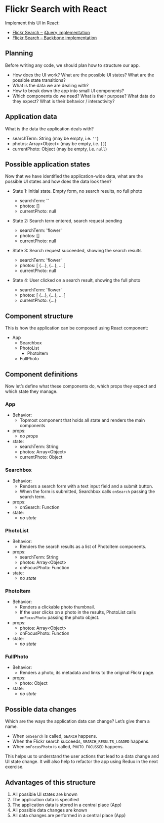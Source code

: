 # Flickr Search with React

Implement this UI in React:

- [Flickr Search – jQuery implementation](http://molily.de/javascript-introduction/flickr-jquery.html)
- [Flickr Search – Backbone implementation](http://molily.de/javascript-introduction/flickr-backbone.html)

## Planning

Before writing any code, we should plan how to structure our app.

- How does the UI work? What are the possible UI states? What are the possible state transitions?
- What is the data we are dealing with?
- How to break down the app into small UI components?
- Which components do we need? What is their purpose? What data do they expect? What is their behavior / interactivity?

## Application data

What is the data the application deals with?

- searchTerm: String (may be empty, i.e. `''`)
- photos: Array&lt;Object> (may be empty, i.e. `[]`)
- currentPhoto: Object (may be empty, i.e. `null`)

## Possible application states

Now that we have identified the application-wide data, what are the possible UI states and how does the data look then?

- State 1: Initial state. Empty form, no search results, no full photo
  - searchTerm: ''
  - photos: []
  - currentPhoto: null

- State 2: Search term entered, search request pending
  - searchTerm: 'flower'
  - photos: []
  - currentPhoto: null

- State 3: Search request succeeded, showing the search results
  - searchTerm: 'flower'
  - photos: [ {…}, {…}, … ]
  - currentPhoto: null

- State 4: User clicked on a search result, showing the full photo
  - searchTerm: 'flower'
  - photos: [ {…}, {…}, … ]
  - currentPhoto: {…}

## Component structure

This is how the application can be composed using React component:

- App
  - Searchbox
  - PhotoList
    - PhotoItem
  - FullPhoto

## Component definitions

Now let’s define what these components do, which props they expect and which state they manage.

### App

- Behavior:
  - Topmost component that holds all state and renders the main components
- props:
  - *no props*
- state:
  - searchTerm: String
  - photos: Array&lt;Object>
  - currentPhoto: Object

### Searchbox

- Behavior:
  - Renders a search form with a text input field and a submit button.
  - When the form is submitted, Searchbox calls `onSearch` passing the search term.
- props:
  - onSearch: Function
- state:
  - *no state*

### PhotoList

- Behavior:
  - Renders the search results as a list of PhotoItem components.
- props:
  - searchTerm: String
  - photos: Array&lt;Object>
  - onFocusPhoto: Function
- state:
  - *no state*

### PhotoItem

- Behavior:
  - Renders a clickable photo thumbnail.
  - If the user clicks on a photo in the results, PhotoList calls `onFocusPhoto` passing the photo object.
- props:
  - photos: Array&lt;Object>
  - onFocusPhoto: Function
- state:
  - *no state*

### FullPhoto

- Behavior:
  - Renders a photo, its metadata and links to the original Flickr page.
- props:
  - photo: Object
- state:
  - *no state*

## Possible data changes

Which are the ways the application data can change? Let’s give them a name.

- When `onSearch` is called, `SEARCH` happens.
- When the Flickr search succeeds, `SEARCH_RESULTS_LOADED` happens.
- When `onFocusPhoto` is called, `PHOTO_FOCUSSED` happens.

This helps us to understand the user actions that lead to a data change and UI state change. It will also help to refactor the app using Redux in the next exercise.

## Advantages of this structure

1. All possible UI states are known
2. The application data is specified
3. The application data is stored in a central place (App)
4. All possible data changes are known
5. All data changes are performed in a central place (App)
